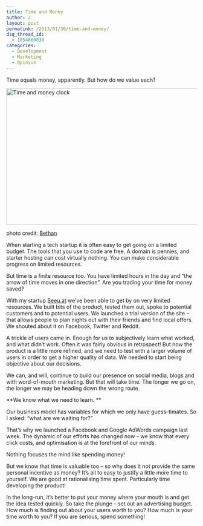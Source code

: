 ```yaml
---
title: Time and Money
author: 2
layout: post
permalink: /2013/01/30/time-and-money/
dsq_thread_id:
  - 1054860830
categories:
  - Development
  - Marketing
  - Opinion
---
```

Time equals money, apparently. But how do we value each?

[<img class="aligncenter size-full wp-image-10391" title="time-and-money" src="http://www.rookieoven.com/wp-content/uploads/2013/01/time-and-money.jpg" alt="Time and money clock" width="540" height="360" />][1]

photo credit: [Βethan][2]

When starting a tech startup it is often easy to get going on a limited budget. The tools that you use to code are free. A domain is pennies, and starter hosting can cost virtually nothing. You can make considerable progress on limited resources.

But time is a finite resource too. You have limited hours in the day and &#8220;the arrow of time moves in one direction&#8221;. Are you trading your time for money saved?

With my startup [Seeu.at][3] we&#8217;ve been able to get by on very limited resources. We built bits of the product, tested them out, spoke to potential customers and to potential users. We launched a trial version of the site &#8211; that allows people to plan nights out with their friends and find local offers. We shouted about it on Facebook, Twitter and Reddit.

A trickle of users came in. Enough for us to subjectively learn what worked, and what didn&#8217;t work. Often it was fairly obvious in retrospect! But now the product is a little more refined, and we need to test with a larger volume of users in order to get a higher quality of data. We needed to start being objective about our decisions.

We can, and will, continue to build our presence on social media, blogs and with word-of-mouth marketing. But that will take time. The longer we go on, the longer we may be heading down the wrong route.

**We know what we need to learn. **

Our business model has variables for which we only have guess-timates. So I asked: &#8220;what are we waiting for?&#8221;

That&#8217;s why we launched a Facebook and Google AdWords campaign last week. The dynamic of our efforts has changed now &#8211; we know that every click costs, and optimisation is at the forefront of our minds.

Nothing focuses the mind like spending money!

But we know that time is valuable too &#8211; so why does it not provide the same personal incentive as money? It&#8217;s all to easy to justify a little more time to yourself. We are good at rationalising time spent. Particularly time developing the product!

In the long-run, it&#8217;s better to put your money where your mouth is and get the idea tested quickly. So take the plunge &#8211; set out an advertising budget. How much is finding out about your users worth to you? How much is your time worth to you? If you are serious, spend something!

 [1]: http://www.rookieoven.com/wp-content/uploads/2013/01/time-and-money.jpg
 [2]: http://www.flickr.com/photos/beth19/4721798240/
 [3]: http://seeu.at
